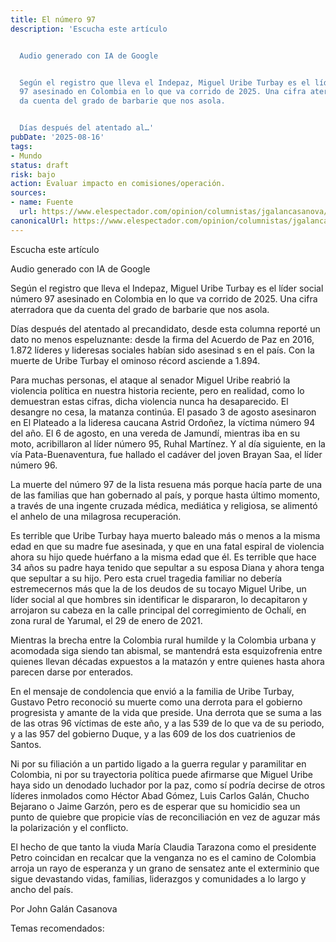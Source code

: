 ```yaml
---
title: El número 97
description: 'Escucha este artículo


  Audio generado con IA de Google


  Según el registro que lleva el Indepaz, Miguel Uribe Turbay es el líder social número
  97 asesinado en Colombia en lo que va corrido de 2025. Una cifra aterradora que
  da cuenta del grado de barbarie que nos asola.


  Días después del atentado al…'
pubDate: '2025-08-16'
tags:
- Mundo
status: draft
risk: bajo
action: Evaluar impacto en comisiones/operación.
sources:
- name: Fuente
  url: https://www.elespectador.com/opinion/columnistas/jgalancasanova/el-numero-97/
canonicalUrl: https://www.elespectador.com/opinion/columnistas/jgalancasanova/el-numero-97/
---
```

Escucha este artículo

Audio generado con IA de Google

Según el registro que lleva el Indepaz, Miguel Uribe Turbay es el líder social número 97 asesinado en Colombia en lo que va corrido de 2025. Una cifra aterradora que da cuenta del grado de barbarie que nos asola.

Días después del atentado al precandidato, desde esta columna reporté un dato no menos espeluznante: desde la firma del Acuerdo de Paz en 2016, 1.872 líderes y lideresas sociales habían sido asesinad s en el país. Con la muerte de Uribe Turbay el ominoso récord asciende a 1.894.

Para muchas personas, el ataque al senador Miguel Uribe reabrió la violencia política en nuestra historia reciente, pero en realidad, como lo demuestran estas cifras, dicha violencia nunca ha desaparecido. El desangre no cesa, la matanza continúa. El pasado 3 de agosto asesinaron en El Plateado a la lideresa caucana Astrid Ordoñez, la víctima número 94 del año. El 6 de agosto, en una vereda de Jamundí, mientras iba en su moto, acribillaron al líder número 95, Ruhal Martínez. Y al día siguiente, en la vía Pata-Buenaventura, fue hallado el cadáver del joven Brayan Saa, el líder número 96.

La muerte del número 97 de la lista resuena más porque hacía parte de una de las familias que han gobernado al país, y porque hasta último momento, a través de una ingente cruzada médica, mediática y religiosa, se alimentó el anhelo de una milagrosa recuperación.

Es terrible que Uribe Turbay haya muerto baleado más o menos a la misma edad en que su madre fue asesinada, y que en una fatal espiral de violencia ahora su hijo quede huérfano a la misma edad que él. Es terrible que hace 34 años su padre haya tenido que sepultar a su esposa Diana y ahora tenga que sepultar a su hijo. Pero esta cruel tragedia familiar no debería estremecernos más que la de los deudos de su tocayo Miguel Uribe, un líder social al que hombres sin identificar le dispararon, lo decapitaron y arrojaron su cabeza en la calle principal del corregimiento de Ochalí, en zona rural de Yarumal, el 29 de enero de 2021.

Mientras la brecha entre la Colombia rural humilde y la Colombia urbana y acomodada siga siendo tan abismal, se mantendrá esta esquizofrenia entre quienes llevan décadas expuestos a la matazón y entre quienes hasta ahora parecen darse por enterados.

En el mensaje de condolencia que envió a la familia de Uribe Turbay, Gustavo Petro reconoció su muerte como una derrota para el gobierno progresista y amante de la vida que preside. Una derrota que se suma a las de las otras 96 víctimas de este año, y a las 539 de lo que va de su periodo, y a las 957 del gobierno Duque, y a las 609 de los dos cuatrienios de Santos.

Ni por su filiación a un partido ligado a la guerra regular y paramilitar en Colombia, ni por su trayectoria política puede afirmarse que Miguel Uribe haya sido un denodado luchador por la paz, como sí podría decirse de otros líderes inmolados como Héctor Abad Gómez, Luis Carlos Galán, Chucho Bejarano o Jaime Garzón, pero es de esperar que su homicidio sea un punto de quiebre que propicie vías de reconciliación en vez de aguzar más la polarización y el conflicto.

El hecho de que tanto la viuda María Claudia Tarazona como el presidente Petro coincidan en recalcar que la venganza no es el camino de Colombia arroja un rayo de esperanza y un grano de sensatez ante el exterminio que sigue devastando vidas, familias, liderazgos y comunidades a lo largo y ancho del país.

Por John Galán Casanova

Temas recomendados:
